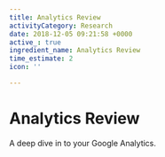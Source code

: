 ```yaml
---
title: Analytics Review
activityCategory: Research
date: 2018-12-05 09:21:58 +0000
active_: true
ingredient_name: Analytics Review
time_estimate: 2
icon: ''

---
```

# Analytics Review

A deep dive in to your Google Analytics.